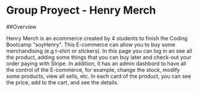 # Group Proyect - Henry Merch

##Overview

Henry Merch is an ecommerce created by 4 students to finish the Coding Bootcamp "soyHenry". This E-commerce can allow you to buy some merchandising (e.g t-shirt or stickers). In this page you can log in an see all the product, adding some things that you can buy later and check-out your order paying with Stripe. In addition, it has an admin dashbord to have all the control of the E-commerce, for example, change the stock, modify some products, view all sells, etc. In each card of the product, you can see the price, add to the cart, and see the details.
